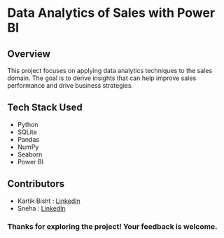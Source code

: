 # Data Analytics of Sales with Power BI
## Overview
This project focuses on applying data analytics techniques to the sales domain. The goal is to derive insights that can help improve sales performance and drive business strategies.

## Tech Stack Used
- Python
- SQLite
- Pandas
- NumPy
- Seaborn
- Power BI

## Contributors 
- Kartik Bisht : [LinkedIn](www.linkedin.com/in/kartikbisht09)
- Sneha : [LinkedIn]([www.linkedin.com/in/sneha5o7/](https://www.linkedin.com/in/sneha5o7/))

### Thanks for exploring the project! Your feedback is welcome.
